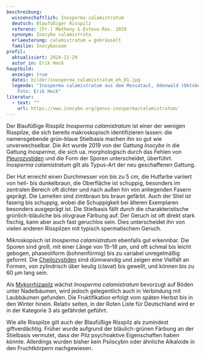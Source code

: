 ```yaml
---
beschreibung:
  wissenschaftlich: Inosperma calamistratum
  deutsch: Blaufüßiger Risspilz
  referenz: (Fr.) Matheny & Esteve-Rav. 2019
  synonym: Inocybe calamistrata
  erlaeuterung: calamistratum = gekräuselt
  familie: Inocybaceae
profil:
  aktualisiert: 2024-12-29
  autor_in: Erik Hock
hauptbild:
  anzeige: true
  datei: bilder/inosperma_calamistratum_eh_01.jpg
  legende: "Inosperma calamistratum aus dem Mossataul, Odenwald (Oktober 2024).
    Foto: Erik Hock"
literatur:
  - text: ""
    url: https://www.inocybe.org/genus-inosperma/calamistratum/
---
```

Der Blaufüßige Risspilz *Inosperma calamistratum* ist einer der wenigen Risspilze, die sich bereits makroskopisch identifizieren lassen: die namensgebende grün-blaue Stielbasis machen ihn so gut wie unverwechselbar. Die Art wurde 2019 von der Gattung *Inocybe* in die Gattung *Inosperma*, die sich ua. morphologisch durch das Fehlen von [Pleurozystiden](Pleurozystiden "Glossar") und die Form der Sporen unterscheidet, überführt. *Inosperma calamistratum* gilt als Typus-Art der neu geschaffenen Gattung.

Der Hut erreicht einen Durchmesser von bis zu 5 cm, die Hutfarbe variiert von hell- bis dunkelbraun, die Oberfläche ist schuppig, besonders im zentralen Bereich oft dichter und nach außen hin von anliegenden Fasern geprägt. Die Lamellen sind zimtbraun bis braun gefärbt. Auch der Stiel ist faserig bis schuppig, wobei die Schuppigkeit bei älteren Exemplaren besonders ausgeprägt ist. Die Stielbasis fällt durch die charakteristische grünlich-bläuliche bis olivgraue Färbung auf.
Der Geruch ist oft direkt stark fischig, kann aber auch fast geruchlos sein. Dies unterscheidet ihn von vielen anderen Risspilzen mit typisch spermatischem Geruch.

Mikroskopisch ist *Inosperma calamistratum* ebenfalls gut erkennbar. Die Sporen sind groß, mit einer Länge von 15–18 µm, und oft schmal bis leicht gebogen, phaseoliform (bohnenförmig) bis zu variabel unregelmäßig geformt. Die [Cheilozystiden](Cheilozystiden "Glossar") sind dünnwandig und zeigen eine Vielfalt an Formen, von zylindrisch über keulig (clavat) bis gewellt, und können bis zu 60 µm lang sein. 

Als [Mykorrhizapilz](Mykorrhiza "Glossar") wächst *Inosperma calamistratum* bevorzugt auf Böden unter Nadelbäumen, wird jedoch gelegentlich auch in Verbindung mit Laubbäumen gefunden. Die Fruktifikation erfolgt vom späten Herbst bis in den Winter hinein. Relativ selten, in der Roten Liste für Deutschland wird er in der Kategorie 3 als gefährdet geführt.

Wie alle Risspilze gilt auch der Blaufüßige Risspilz als zumindest giftverdächtig. Früher wurde aufgrund der bläulich-grünen Färbung an der Stielbasis vermutet, dass der Pilz psychoaktive Eigenschaften haben könnte. Allerdings wurden bisher kein Psilocybin oder ähnliche Alkaloide in den Fruchtkörpern nachgewiesen.